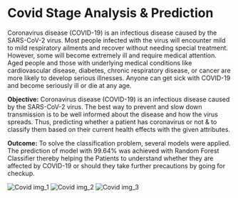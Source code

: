 # Covid Stage Analysis & Prediction

Coronavirus disease (COVID-19) is an infectious disease caused by the SARS-CoV-2 virus. Most people infected with the virus will encounter mild to mild respiratory ailments and recover without needing special treatment. However, some will become extremely ill and require medical attention. Aged people and those with underlying medical conditions like cardiovascular disease, diabetes, chronic respiratory disease, or cancer are more likely to develop serious illnesses. Anyone can get sick with COVID-19 and become seriously ill or die at any age.

**Objective:** Coronavirus disease (COVID-19) is an infectious disease caused by the SARS-CoV-2 virus. The best way to prevent and slow down transmission is to be well informed about the disease and how the virus spreads. Thus, predicting whether a patient has coronavirus or not & to classify them based on their current health effects with the given attributes.

**Outcome:** To solve the classification problem, several models were applied. The prediction of model with 99.64% was achieved with Random Forest Classifier thereby helping the Patients to understand whether they are affected by COVID-19 or should they take further precautions by going for checkup.

![Covid img_1](https://user-images.githubusercontent.com/68693473/145670175-8abb19a2-e032-4796-a619-6344dd980608.PNG)
![Covid img_2](https://user-images.githubusercontent.com/68693473/145670176-1293aee5-0f6e-41c8-93f8-ec0a31bc4378.PNG)
![Covid img_3](https://user-images.githubusercontent.com/68693473/145670178-c60cc93e-9262-4e2b-b6bc-1abcb02a0f58.PNG)
